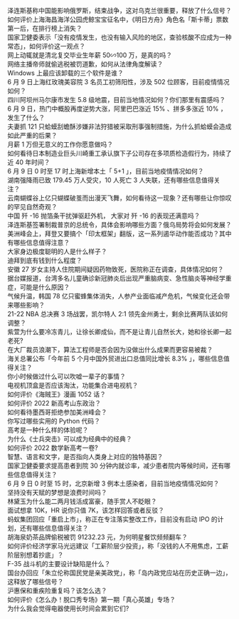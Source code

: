泽连斯基称中国能影响俄罗斯，结束战争，这对乌克兰很重要，释放了什么信号？  
如何评价上海海昌海洋公园虎鲸宝宝征名中，《明日方舟》角色名「斯卡蒂」票数第一后，在排行榜上消失？  
国家卫健委表示「没有疫情发生，也没有输入风险的地区，查验核酸不应成为一种常态」，如何评价这一观点？  
网上动辄就是清北复交毕业生年薪 50∽100 万，是真的吗？  
网络主播帝师就偷逃税被罚道歉，如何从法律角度解读？  
Windows 上最应该卸载的三个软件是谁？  
6 月 9 日上海红玫瑰美容院 3 名员工初筛阳性，涉及 502 位顾客，目前疫情情况如何？  
四川阿坝州马尔康市发生 5.8 级地震，目前当地情况如何？你们那里有震感吗？  
6 月 9 日，热门中概股再度逆势大涨，阿里巴巴涨近 15% 、拼多多涨近 10% ，发生了什么？  
夫妻抓 121 只蛤蟆刮蟾酥涉嫌非法狩猎被采取刑事强制措施，为什么抓蛤蟆会造成如此严重的后果？  
月薪 1 万但无意义的工作你愿意做吗？  
如何看待日本制造业巨头川崎重工承认旗下子公司存在多项质检造假行为，持续了近 40 年时间？  
6 月 9 日 0 时至 17 时上海新增本土「 5+1 」，目前当地疫情情况如何？  
湖南强降雨已致 179.45 万人受灾，10 人死亡 3 人失联，还有哪些信息值得关注？  
云南蝴蝶谷上亿只蝴蝶破茧而出漫天飞舞，如何看待这一现象？还有哪些让你惊叹的罕见自然奇观？  
中国 歼 -16 抛箔条干扰弹驱赶外机， 大家对 歼 -16 的表现还满意吗？  
泽连斯基签署制裁普京的总统令，具体会影响哪些方面？俄乌局势将会如何发展？  
美洲峰会上，拜登又要搞个「印太框架」翻版，这一系列遏华动作能否成功？其中有哪些信息值得注意？  
大家身边极度聪明的人是什么样子？  
迪拜到底有钱到什么程度？  
安徽 27 岁女主持人住院期间疑因药物致死，医院称正在调查，具体情况如何？  
据台媒报道，台湾多名儿童确诊新冠肺炎后出现严重脑病变、急性脑炎等神经学重症，可能是什么原因？  
气候升温，韩国 78 亿只蜜蜂集体消失，人参产业面临减产危机，气候变化还会带来哪些影响？  
21-22 NBA 总决赛 3 场战罢，凯尔特人 2:1 领先金州勇士，剩余比赛两队该如何调整？  
紫萱为什么要冷冻青儿，让徐长卿成仙，而不是让青儿自然长大，她和徐长卿一起老死?  
在大厂裁员浪潮下，算法工程师是否会因为没做出什么成果而更容易被裁？  
海关总署公布「今年前 5 个月中国外贸进出口总值同比增长 8.3% 」，哪些信息值得关注？  
你小时候做过什么可以吹嘘一辈子的事情？  
电视机顶盒是否应该淘汰，功能集合进电视机？  
如何评价《海贼王》漫画 1052 话？  
如何评价 2022 新高考山东政治？  
如何看待墨西哥拒绝参加美洲峰会？  
你写过哪些实用的 Python 代码？  
高考是一种什么样的体验呢？  
为什么《士兵突击》可以成为经典中的经典？  
如何评价 2022 数学新高考一卷?  
智慧、语言和文字，是否指向人类身上对应的独特基因？  
国家卫健委要求提高患者到院 30 分钟内就诊率，减少患者院内等候时间，还有哪些信息值得关注？  
6 月 9 日 0 时至 15 时，北京新增 3 例本土感染者，目前当地疫情情况如何？  
坚持没有天赋的梦想是浪费时间吗？  
林黛玉为什么能二两月钱活成富豪，随手赏人不眨眼？  
面试想拿 10K，HR 说你只值 7K，该怎样回答或者反驳？  
蚂蚁集团回应「重启上市」，称正在专注落实整改工作，目前没有启动 IPO 的计划，还有哪些信息值得关注？  
胡海泉奶茶品牌偷税被罚 91232.23 元，为何明星餐饮频频翻车？  
如何评价经济学家马光远建议「工薪阶层少投资」，称「没钱的人不用焦虑，工薪阶层别想着抄底」？  
F-35 战斗机的主要设计缺陷是什么？  
国台办回应「朱立伦称国民党是亲美政党」，称「岛内政党应站在历史正确一边」，这释放了哪些信号？  
沪惠保和重疾险重复吗？该怎么选？  
如何评价《怎么办！脱口秀专场》第一期「真心英雄」专场？  
为什么我会觉得电器使用长时间会累到它们?  

